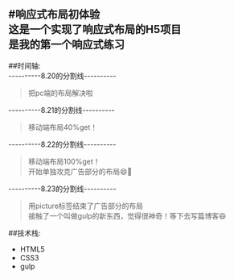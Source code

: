 #响应式布局初体验     
这是一个实现了响应式布局的H5项目      
是我的第一个响应式练习
--------        
        

##时间轴:    
----------8.20的分割线----------        
>把pc端的布局解决啦

----------8.21的分割线----------    
>移动端布局40%get！

----------8.22的分割线----------        
>移动端布局100%get！    
开始单独攻克广告部分的布局😄💪

----------8.23的分割线----------        
>用picture标签结束了广告部分的布局        
接触了一个叫做gulp的新东西，觉得很神奇！等下去写篇博客😄
        
        

##技术栈:    
- HTML5
- CSS3    
- gulp


